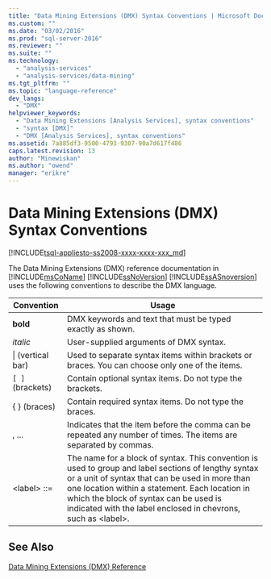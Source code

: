 ```yaml
---
title: "Data Mining Extensions (DMX) Syntax Conventions | Microsoft Docs"
ms.custom: ""
ms.date: "03/02/2016"
ms.prod: "sql-server-2016"
ms.reviewer: ""
ms.suite: ""
ms.technology: 
  - "analysis-services"
  - "analysis-services/data-mining"
ms.tgt_pltfrm: ""
ms.topic: "language-reference"
dev_langs: 
  - "DMX"
helpviewer_keywords: 
  - "Data Mining Extensions [Analysis Services], syntax conventions"
  - "syntax [DMX]"
  - "DMX [Analysis Services], syntax conventions"
ms.assetid: 7a885df3-9500-4793-9307-90a7d617f486
caps.latest.revision: 13
author: "Minewiskan"
ms.author: "owend"
manager: "erikre"
---
```

# Data Mining Extensions (DMX) Syntax Conventions
[!INCLUDE[tsql-appliesto-ss2008-xxxx-xxxx-xxx_md](../includes/tsql-appliesto-ss2008-xxxx-xxxx-xxx-md.md)]

  The Data Mining Extensions (DMX) reference documentation in [!INCLUDE[msCoName](../includes/msconame-md.md)] [!INCLUDE[ssNoVersion](../includes/ssnoversion-md.md)] [!INCLUDE[ssASnoversion](../includes/ssasnoversion-md.md)] uses the following conventions to describe the DMX language.  
  
|Convention|Usage|  
|----------------|-----------|  
|**bold**|DMX keywords and text that must be typed exactly as shown.|  
|*italic*|User-supplied arguments of DMX syntax.|  
|&#124; (vertical bar)|Used to separate syntax items within brackets or braces. You can choose only one of the items.|  
|`[ ]` (brackets)|Contain optional syntax items. Do not type the brackets.|  
|{ } (braces)|Contain required syntax items. Do not type the braces.|  
|, ...|Indicates that the item before the comma can be repeated any number of times. The items are separated by commas.|  
|\<label> ::=|The name for a block of syntax. This convention is used to group and label sections of lengthy syntax or a unit of syntax that can be used in more than one location within a statement. Each location in which the block of syntax can be used is indicated with the label enclosed in chevrons, such as \<label>.|  
  
## See Also  
 [Data Mining Extensions &#40;DMX&#41; Reference](../dmx/data-mining-extensions-dmx-reference.md)  
  
  

